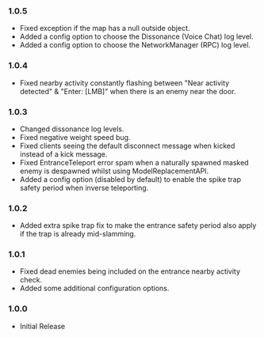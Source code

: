 ### 1.0.5

- Fixed exception if the map has a null outside object.
- Added a config option to choose the Dissonance (Voice Chat) log level.
- Added a config option to choose the NetworkManager (RPC) log level.

### 1.0.4

- Fixed nearby activity constantly flashing between "Near activity detected" & "Enter: [LMB]" when there is an enemy near the door.

### 1.0.3

- Changed dissonance log levels.
- Fixed negative weight speed bug.
- Fixed clients seeing the default disconnect message when kicked instead of a kick message.
- Fixed EntranceTeleport error spam when a naturally spawned masked enemy is despawned whilst using ModelReplacementAPI.
- Added a config option (disabled by default) to enable the spike trap safety period when inverse teleporting.

### 1.0.2

- Added extra spike trap fix to make the entrance safety period also apply if the trap is already mid-slamming.

### 1.0.1

- Fixed dead enemies being included on the entrance nearby activity check.
- Added some additional configuration options.

### 1.0.0

- Initial Release
